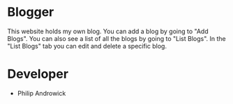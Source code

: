# Blogger
This website holds my own blog.  You can add a blog by going to "Add Blogs".  You can also see a list of all the blogs by going to "List Blogs".  In the "List Blogs" tab you can edit and delete a specific blog.

# Developer
- Philip Androwick
